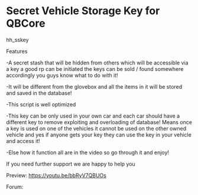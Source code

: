 # Secret Vehicle Storage Key for QBCore
hh_sskey

Features

-A secret stash that will be hidden from others which will be accessible via a key a good rp can be initiated the keys can be sold / found somewhere accordingly you guys know what to do with it!

-It will be different from the glovebox and all the items in it will be stored and saved in the database!

-This script is well optimized

-This key can be only used in your own car and each car should have a different key to remove exploiting and overloading of database! Means once a key is used on one of the vehicles it cannot be used on the other  owned vehicle and yes if anyone gets your key they can use the key in your vehicle and access it!

-Else how it function all are in the video so go through it and enjoy! 

If you need further support we are happy to help you

 Preview: https://youtu.be/bbRyV7QBUOs
 
 Forum:  



